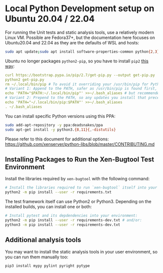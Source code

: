 # Local Python Development setup on Ubuntu 20.04 / 22.04

For running the Unit tests and static analysis tools, use a relatively modern
Linux VM. Possible are Fedora37+, but the documentation here focuses on
Ubuntu20.04 and 22.04 as they are the defaults of WSL and hosts:

```bash
sudo apt update;sudo apt install software-properties-common python{2,3}
```

Ubuntu no longer packages `python2-pip`, so you have to install `pip2`
[this way](https://askubuntu.com/questions/1317353/how-can-i-find-an-older-version-of-pip-that-works-with-python-2-7):

```yml
curl https://bootstrap.pypa.io/pip/2.7/get-pip.py --output get-pip.py
python2 get-pip.py
rm ~/.local/bin/pip # To avoid it overriding your /usr/bin/pip for Python3
# Variant 1: Append to the PATH, safer as /usr/bin/pip is found first,
echo 'PATH="$PATH:~/.local/bin/pip"' >>~/.bash_aliases # but recommended is:
# Variant 2: Prepend to the PATH, so any updates you install that precedence:
echo 'PATH="~/.local/bin/pip:$PATH"' >>~/.bash_aliases
. ~/.bash_aliases
```

You can install specific Python versions using this PPA:

```bash
sudo add-apt-repository -y ppa:deadsnakes/ppa
sudo apt-get install -y python3.{8,11}{,-distutils}
```

Please refer to this document for additional options:\
https://github.com/xenserver/python-libs/blob/master/CONTRIBUTING.md

## Installing Packages to Run the Xen-Bugtool Test Environment

Install the libraries required by `xen-bugtool` with the following command:

```sh
# Install the libraries required to run `xen-bugtool` itself into your environment:
python2 -m pip install --user -r requirements.txt
```

The test framework itself can use Python2 or Python3.
Depending on the installed builds, you can install one or both:

```sh
# Install pytest and its depdendencies into your environment:
python2 -m pip install --user -r requirements-dev.txt # and/or:
python3 -m pip install --user -r requirements-dev.txt
```

## Additional analysis tools

You may want to install the static analysis tools in your user environment,
so you can run them manually too:

```bash
pip3 install mypy pylint pyright pytype
```
